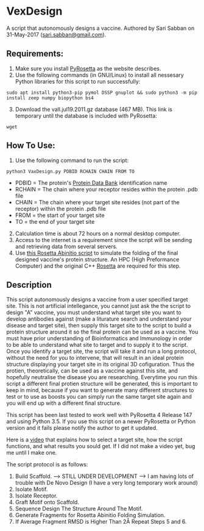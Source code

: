 # VexDesign
A script that autonomously designs a vaccine. Authored by Sari Sabban on 31-May-2017 (sari.sabban@gmail.com).

## Requirements:
1. Make sure you install [PyRosetta](http://www.pyrosetta.org) as the website describes.
2. Use the following commands (in GNU/Linux) to install all nessesary Python libraries for this script to run successfully:

`sudo apt install python3-pip pymol DSSP gnuplot && sudo python3 -m pip install zeep numpy biopython bs4`

3. Download the vall.jul19.2011.gz database (467 MB). This link is temporary until the database is included with PyRosetta:

`wget `

## How To Use:
1. Use the following command to run the script:

`python3 VaxDesign.py PDBID RCHAIN CHAIN FROM TO`

* PDBID = The protein's [Protein Data Bank](https://www.rcsb.org) identification name
* RCHAIN = The chain where your receptor resides within the protein .pdb file
* CHAIN = The chain where your target site resides (not part of the receptor) within the protein .pdb file
* FROM = the start of your target site
* TO = the end of your target site

2. Calculation time is about 72 hours on a normal desktop computer.
3. Access to the internet is a requirement since the script will be sending and retrieving data from several servers.
4. Use [this Rosetta Abinitio script](https://github.com/sarisabban/RosettaAbinitio) to simulate the folding of the final designed vaccine's protein structure. An HPC (High Preformance Computer) and the original C++ [Rosetta](https://www.rosettacommons.org/) are required for this step.

## Description
This script autonomously designs a vaccine from a user specified target site. This is not artificial intellegance, you cannot just ask the the script to design "A" vaccine, you must understand what target site you want to develop antibodies against (make a liturature search and understand your disease and target site), then supply this target site to the script to build a protein structure around it so the final protein can be used as a vaccine. You must have prior understanding of Bioinformatics and Immunology in order to be able to understand what site to target and to supply it to the script. Once you identify a target site, the script will take it and run a long protocol, without the need for you to intervene, that will result in an ideal protein structure displaying your target site in its original 3D cofiguration. Thus the protien, theoretically, can be used as a vaccine against this site, and hopefully neutralise the disease you are researching. Everytime you run this script a different final protien structure will be generated, this is important to keep in mind, because if you want to generate many different structures to test or to use as boosts you can simply run the same target site again and you will end up with a different final structure.

This script has been last tested to work well with PyRosetta 4 Release 147 and using Python 3.5. If you use this script on a newer PyRosetta or Python version and it fails please notify the author to get it updated.

Here is a [video](youtube.com/) that explains how to select a target site, how the script functions, and what results you sould get. If I did not make a video yet, bug me until I make one.

The script protocol is as follows:
1. Build Scaffold. --> STILL UNDER DEVELOPMENT --> I am having lots of trouble with De Novo Design (I have a very long temporary work around)
2. Isolate Motif.
3. Isolate Receptor.
4. Graft Motif onto Scaffold.
5. Sequence Design The Structure Around The Motif.
6. Generate Fragments for Rosetta Abinitio Folding Simulation.
7. If Average Fragment RMSD is Higher Than 2Å Repeat Steps 5 and 6.
